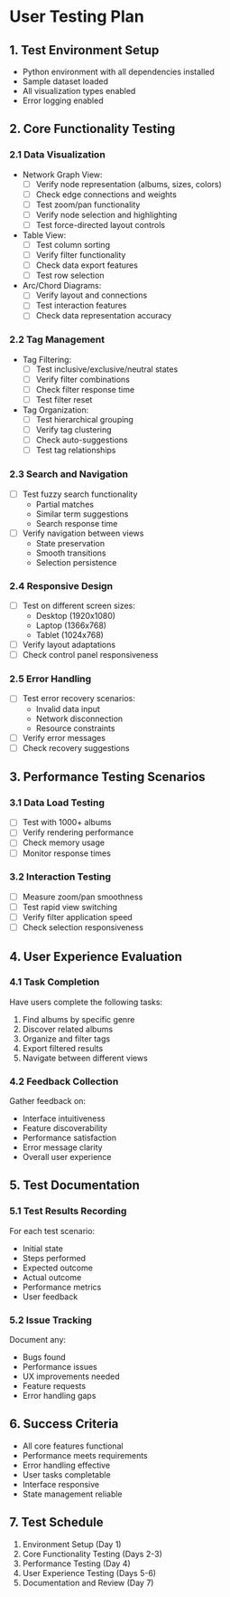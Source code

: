 # User Testing Plan

## 1. Test Environment Setup
- Python environment with all dependencies installed
- Sample dataset loaded
- All visualization types enabled
- Error logging enabled

## 2. Core Functionality Testing

### 2.1 Data Visualization
- Network Graph View:
	- [ ] Verify node representation (albums, sizes, colors)
	- [ ] Check edge connections and weights
	- [ ] Test zoom/pan functionality
	- [ ] Verify node selection and highlighting
	- [ ] Test force-directed layout controls

- Table View:
	- [ ] Test column sorting
	- [ ] Verify filter functionality
	- [ ] Check data export features
	- [ ] Test row selection

- Arc/Chord Diagrams:
	- [ ] Verify layout and connections
	- [ ] Test interaction features
	- [ ] Check data representation accuracy

### 2.2 Tag Management
- Tag Filtering:
	- [ ] Test inclusive/exclusive/neutral states
	- [ ] Verify filter combinations
	- [ ] Check filter response time
	- [ ] Test filter reset

- Tag Organization:
	- [ ] Test hierarchical grouping
	- [ ] Verify tag clustering
	- [ ] Check auto-suggestions
	- [ ] Test tag relationships

### 2.3 Search and Navigation
- [ ] Test fuzzy search functionality
	- Partial matches
	- Similar term suggestions
	- Search response time
- [ ] Verify navigation between views
	- State preservation
	- Smooth transitions
	- Selection persistence

### 2.4 Responsive Design
- [ ] Test on different screen sizes:
	- Desktop (1920x1080)
	- Laptop (1366x768)
	- Tablet (1024x768)
- [ ] Verify layout adaptations
- [ ] Check control panel responsiveness

### 2.5 Error Handling
- [ ] Test error recovery scenarios:
	- Invalid data input
	- Network disconnection
	- Resource constraints
- [ ] Verify error messages
- [ ] Check recovery suggestions

## 3. Performance Testing Scenarios

### 3.1 Data Load Testing
- [ ] Test with 1000+ albums
- [ ] Verify rendering performance
- [ ] Check memory usage
- [ ] Monitor response times

### 3.2 Interaction Testing
- [ ] Measure zoom/pan smoothness
- [ ] Test rapid view switching
- [ ] Verify filter application speed
- [ ] Check selection responsiveness

## 4. User Experience Evaluation

### 4.1 Task Completion
Have users complete the following tasks:
1. Find albums by specific genre
2. Discover related albums
3. Organize and filter tags
4. Export filtered results
5. Navigate between different views

### 4.2 Feedback Collection
Gather feedback on:
- Interface intuitiveness
- Feature discoverability
- Performance satisfaction
- Error message clarity
- Overall user experience

## 5. Test Documentation

### 5.1 Test Results Recording
For each test scenario:
- Initial state
- Steps performed
- Expected outcome
- Actual outcome
- Performance metrics
- User feedback

### 5.2 Issue Tracking
Document any:
- Bugs found
- Performance issues
- UX improvements needed
- Feature requests
- Error handling gaps

## 6. Success Criteria
- All core features functional
- Performance meets requirements
- Error handling effective
- User tasks completable
- Interface responsive
- State management reliable

## 7. Test Schedule
1. Environment Setup (Day 1)
2. Core Functionality Testing (Days 2-3)
3. Performance Testing (Day 4)
4. User Experience Testing (Days 5-6)
5. Documentation and Review (Day 7)
